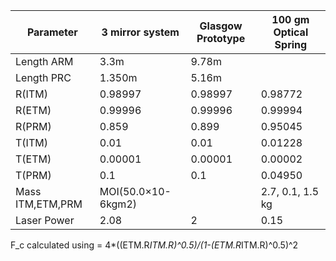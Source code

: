 | **Parameter**    	| **3 mirror system** 	| **Glasgow Prototype** 	| **100 gm Optical Spring** 	|
|------------------	|---------------------	|-----------------------	|---------------------------	|
| Length ARM       	| 3.3m                	| 9.78m                 	|                           	|
| Length PRC       	| 1.350m              	| 5.16m                 	|                           	|
| R(ITM)           	| 0.98997             	| 0.98997               	| 0.98772                   	|
| R(ETM)           	| 0.99996             	| 0.99996               	| 0.99994                   	|
| R(PRM)           	| 0.859               	| 0.899                 	| 0.95045                   	|
| T(ITM)           	| 0.01                	| 0.01                  	| 0.01228                   	|
| T(ETM)           	| 0.00001             	| 0.00001               	| 0.00002                   	|
| T(PRM)           	| 0.1                 	| 0.1                   	| 0.04950                   	|
| Mass ITM,ETM,PRM 	| MOI(50.0×10-6kgm2)  	|                       	| 2.7, 0.1, 1.5 kg          	|
| Laser Power      	| 2.08                	| 2                     	| 0.15                      	|


F_c calculated using  = 4*((ETM.R*ITM.R)^0.5)/(1-(ETM.R*ITM.R)^0.5)^2